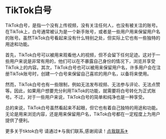 # TikTok白号

TikTok白号，是指一个没有上传视频，没有关注任何人，也没有被关注的账号。在TikTok上，白号通常被认为是一个新手账号，或者是一些用户用来保留用户名的账号。虽然TikTok白号看起来没有什么特别之处，但实际上它也有一些独特的用途和功能。

首先，TikTok白号可以被用来观看他人的视频，但不会留下任何足迹。这对于一些用户来说是非常有用的，他们可以在不暴露自己身份的情况下，浏览并享受TikTok上的内容。其次，TikTok白号也可以被用来保留用户名，许多用户会在注册TikTok账号时，创建一个白号来保留自己喜欢的用户名，以备将来使用。

然而，TikTok白号也有一些限制，例如无法发布视频、无法参与评论、无法点赞等。因此，如果用户想要充分利用TikTok的功能，就需要将白号转化为正式账号。不过，对于一些用户来说，TikTok白号的简单和纯净也是一种享受。

总的来说，TikTok白号虽然看起来不起眼，但它也有着自己独特的用途和功能。无论是用来浏览内容，还是用来保留用户名，TikTok白号都在一定程度上为用户提供了便利。

更多关于tiktok白号 请通过✈与我们联系,感谢阅读！[点我联系✈](https://en.G208.com)